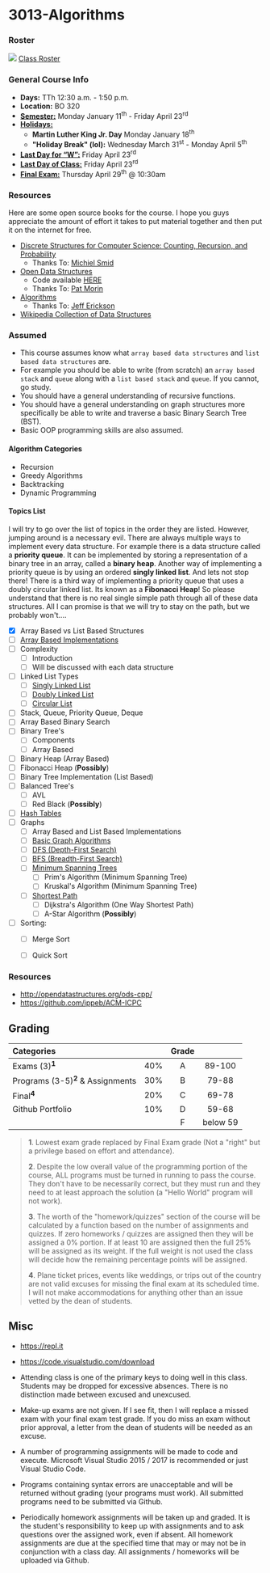 # 3013-Algorithms

### Roster
![](https://d3vv6lp55qjaqc.cloudfront.net/items/220B0V0H3c041K2p251Z/google-sheets-16.png?X-CloudApp-Visitor-Id=1094421) [Class Roster](https://docs.google.com/spreadsheets/d/1pljpeLsxiFMn4G_oHD-0Ix5b7lTIT_O5P_XSL7ZiQbQ/edit?usp=sharing)


### General Course Info
- __Days:__ TTh 12:30 a.m. - 1:50 p.m. 
- __Location:__ BO 320
- [__Semester:__](https://msutexas.edu/registrar/_assets/files/pdfs/acadcal2021.pdf) Monday January 11<sup>th</sup> - Friday April 23<sup>rd</sup>
- [__Holidays:__](https://msutexas.edu/registrar/_assets/files/pdfs/acadcal2021.pdf)
  - __Martin Luther King Jr. Day__ Monday January 18<sup>th</sup>
  - __"Holiday Break" (lol):__ Wednesday March 31<sup>st</sup> - Monday April 5<sup>th</sup> 
- [__Last Day for “W”:__](https://msutexas.edu/registrar/_assets/files/pdfs/acadcal2021.pdf)  Friday April 23<sup>rd</sup>
- [__Last Day of Class:__](https://msutexas.edu/registrar/_assets/files/pdfs/acadcal2021.pdf) Friday April 23<sup>rd</sup>
- [__Final Exam:__](https://msutexas.edu/registrar/_assets/files/pdfs/spring20finals.pdf) Thursday April 29<sup>th</sup> @ 10:30am

### Resources

Here are some open source books for the course. I hope you guys appreciate the amount of effort it takes to put material together and then put it on the internet for free.

- [Discrete Structures for Computer Science: Counting, Recursion, and Probability](http://cglab.ca/~michiel/DiscreteStructures/)
  - Thanks To: [Michiel Smid](http://people.scs.carleton.ca/~michiel/)
- [Open Data Structures](https://opendatastructures.org/ods-cpp.pdf)
  - Code available [HERE](https://github.com/patmorin/ods)
  - Thanks To: [Pat Morin](http://cglab.ca/~morin/)
- [Algorithms](http://jeffe.cs.illinois.edu/teaching/algorithms/)
  - Thanks To: [Jeff Erickson](http://jeffe.cs.illinois.edu/)
- [Wikipedia Collection of Data Structures](https://en.wikipedia.org/wiki/Book:Data_structures)

### Assumed

- This course assumes know what `array based data structures` and `list based data structures` are.
- For example you should be able to write (from scratch) an `array based stack` and `queue` along with a `list based stack` and `queue`. If you cannot, go study.
- You should have a general understanding of recursive functions.
- You should have a general understanding on graph structures more specifically be able to write and traverse a basic Binary Search Tree (BST).
- Basic OOP programming skills are also assumed. 
  

#### Algorithm Categories

- Recursion
- Greedy Algorithms
- Backtracking
- Dynamic Programming

#### Topics List

I will try to go over the list of topics in the order they are listed. However, jumping
around is a necessary evil. There are always multiple ways to implement every data structure. For example there is a data structure called a **priority queue**. It can be implemented by storing a representation of a binary tree in an array, called a **binary heap**. Another way of implementing a priority queue is by using an ordered **singly linked list**. And lets not stop there! There is a third way of implementing a priority queue that uses a doubly circular linked list. Its known as a **Fibonacci Heap**! So please understand that there is no real single simple path through all of these data structures. All I can promise is that we will try to stay on the path, but we probably won't.... 

- [x] Array Based vs List Based Structures
- [ ] [Array Based Implementations](https://opendatastructures.org/ods-cpp/2_Array_Based_Lists.html)
- [ ] Complexity 
  - [ ] Introduction 
  - [ ] Will be discussed with each data structure
- [ ] Linked List Types
  - [ ] [Singly Linked List](https://opendatastructures.org/ods-cpp/3_1_Singly_Linked_List.html)
  - [ ] [Doubly Linked List](https://opendatastructures.org/ods-cpp/3_2_Doubly_Linked_List.html)
  - [ ] [Circular List](https://www.geeksforgeeks.org/circular-linked-list/)
- [ ] Stack, Queue, Priority Queue, Deque
- [ ] Array Based Binary Search
- [ ] Binary Tree's
  - [ ] Components
  - [ ] Array Based
- [ ] Binary Heap (Array Based)
- [ ] Fibonacci Heap (**Possibly**)
- [ ] Binary Tree Implementation (List Based)
- [ ] Balanced Tree's
  - [ ] AVL
  - [ ] Red Black (**Possibly**)
- [ ] [Hash Tables](https://opendatastructures.org/ods-cpp/5_Hash_Tables.html)
- [ ] Graphs 
  - [ ] Array Based and List Based Implementations
  - [ ] [Basic Graph Algorithms](http://jeffe.cs.illinois.edu/teaching/algorithms/book/05-graphs.pdf)
  - [ ] [DFS (Depth-First Search)](http://jeffe.cs.illinois.edu/teaching/algorithms/book/06-dfs.pdf)
  - [ ] [BFS (Breadth-First Search)](https://opendatastructures.org/ods-cpp/12_3_Graph_Traversal.html)
  - [ ] [Minimum Spanning Trees](http://jeffe.cs.illinois.edu/teaching/algorithms/book/07-mst.pdf) 
    - [ ] Prim's Algorithm (Minimum Spanning Tree)
    - [ ] Kruskal's Algorithm (Minimum Spanning Tree)
  - [ ] [Shortest Path](http://jeffe.cs.illinois.edu/teaching/algorithms/book/08-sssp.pdf)
    - [ ] Dijkstra's Algorithm (One Way Shortest Path)
    - [ ] A-Star Algorithm (**Possibly**)
- [ ] Sorting:
  - [ ] Merge Sort
  - [ ] Quick Sort




### Resources

- http://opendatastructures.org/ods-cpp/
- https://github.com/ippeb/ACM-ICPC

## Grading

| Categories                                   |       | Grade |          |
| :------------------------------------------- | :---: | :---: | :------: |
| Exams (3)<sup>**1**</sup>                    |  40%  |   A   |  89-100  |
| Programs (3-5)<sup>**2**</sup> & Assignments |  30%  |   B   |  79-88   |
| Final<sup>**4**</sup>                        |  20%  |   C   |  69-78   |
| Github Portfolio                             |  10%  |   D   |  59-68   |
|                                              |       |   F   | below 59 |

>**1**. Lowest exam grade replaced by Final Exam grade (Not a "right" but a privilege based on effort and attendance).
>
>**2**. Despite the low overall value of the programming portion of the course, ALL programs must be turned in running to pass the course.  They don't have to be necessarily correct, but they must run and they need to at least approach the solution (a "Hello World" program will not work). 
>
>**3**. The worth of the "homework/quizzes" section of the course will be calculated by a function based on the number of assignments and quizzes. If zero homeworks / quizzes are assigned then they will be assigned a 0% portion. If at least 10 are assigned then the full 25% will be assigned as its weight. If the full weight is not used the class will decide how the remaining percentage points will be assigned. 
>
>**4**. Plane ticket prices, events like weddings, or trips out of the country are not valid excuses for missing the final exam at its scheduled time. I will not make accommodations for anything other than an issue vetted by the dean of students. 

## Misc

- https://repl.it
- https://code.visualstudio.com/download

- Attending class is one of the primary keys to doing well in this class. Students may be dropped for excessive absences. There is no distinction made between excused and unexcused. 

- Make-up exams are not given. If I see fit, then I will replace a missed exam with your final exam test grade. If you do miss an exam without prior approval, a letter from the dean of students will be needed as an excuse.

- A number of programming assignments will be made to code and execute. Microsoft Visual Studio 2015 / 2017 is recommended or just Visual Studio Code.

- Programs containing syntax errors are unacceptable and will be returned without grading (your programs must work). All submitted programs need to be submitted via Github.

- Periodically homework assignments will be taken up and graded. It is the student's responsibility to keep up with assignments and to ask questions over the assigned work, even if absent. All homework assignments are due at the specified time that may or may not be in conjunction with a class day. All assignments / homeworks will be uploaded via Github.
